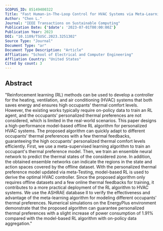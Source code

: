 ```yaml
---
SCOPUS_ID: 85149400322
Title: "Fast Human-in-The-Loop Control for HVAC Systems via Meta-Learning and Model-Based Offline Reinforcement Learning"
Author: "Chen L."
Journal: "IEEE Transactions on Sustainable Computing"
Publication Date: {'$date': '2023-07-01T00:00:00Z'}
Publication Year: 2023
DOI: "10.1109/TSUSC.2023.3251302"
Source Type: "Journal"
Document Type: "ar"
Document Type Description: "Article"
Affliation: "School of Electrical and Computer Engineering"
Affliation Country: "United States"
Cited by count: 3
---
```


## Abstract
"Reinforcement learning (RL) methods can be used to develop a controller for the heating, ventilation, and air conditioning (HVAC) systems that both saves energy and ensures high occupants' thermal comfort levels. However, the existing works typically require on-policy data to train an RL agent, and the occupants' personalized thermal preferences are not considered, which is limited in the real-world scenarios. This paper designs a high-performance model-based offline RL algorithm for personalized HVAC systems. The proposed algorithm can quickly adapt to different occupants' thermal preferences with a few thermal feedbacks, guaranteeing the high occupants' personalized thermal comfort levels efficiently. First, we use a meta-supervised learning algorithm to train an occupant's thermal preference model. Then, we train an ensemble neural network to predict the thermal states of the considered zone. In addition, the obtained ensemble networks can indicate the regions in the state and action spaces covered by the offline dataset. With the personalized thermal preference model updated via meta-Testing, model-based RL is used to derive the optimal HVAC controller. Since the proposed algorithm only requires offline datasets and a few online thermal feedbacks for training, it contributes to a more practical deployment of the RL algorithm to HVAC systems. We use the ASHRAE database II to verify the effectiveness and advantage of the meta-learning algorithm for modeling different occupants' thermal preferences. Numerical simulations on the EnergyPlus environment demonstrate that the proposed algorithm can guarantee personalized thermal preferences with a slight increase of power consumption of 1.91% compared with the model-based RL algorithm with on-policy data aggregation."
